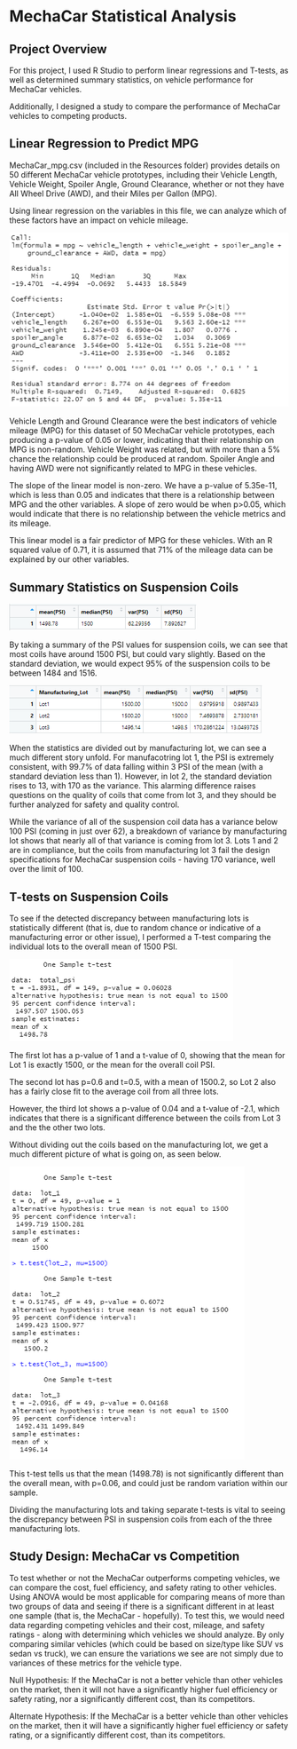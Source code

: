 # MechaCar Statistical Analysis

## Project Overview
For this project, I used R Studio to perform linear regressions and T-tests, as well as determined summary statistics, on vehicle performance for MechaCar vehicles.

Additionally, I designed a study to compare the performance of MechaCar vehicles to competing products. 

## Linear Regression to Predict MPG
MechaCar_mpg.csv (included in the Resources folder) provides details on 50 different MechaCar vehicle prototypes, including their Vehicle Length, Vehicle Weight, Spoiler Angle, Ground Clearance, whether or not they have All Wheel Drive (AWD), and their Miles per Gallon (MPG).

Using linear regression on the variables in this file, we can analyze which of these factors have an impact on vehicle mileage.

![mpg_lm](Images/mpg_lm.png)

Vehicle Length and Ground Clearance were the best indicators of vehicle mileage (MPG) for this dataset of 50 MechaCar vehicle prototypes, each producing a p-value of 0.05 or lower, indicating that their relationship on MPG is non-random. Vehicle Weight was related, but with more than a 5% chance the relationship could be produced at random. Spoiler Angle and having AWD were not significantly related to MPG in these vehicles.

The slope of the linear model is non-zero. We have a p-value of 5.35e-11, which is less than 0.05 and indicates that there is a relationship between MPG and the other variables. A slope of zero would be when p>0.05, which would indicate that there is no relationship between the vehicle metrics and its mileage. 

This linear model is a fair predictor of MPG for these vehicles. With an R squared value of 0.71, it is assumed that 71% of the mileage data can be explained by our other variables.

## Summary Statistics on Suspension Coils
![total](Images/total_summary.png)

By taking a summary of the PSI values for suspension coils, we can see that most coils have around 1500 PSI, but could vary slightly. Based on the standard deviation, we would expect 95% of the suspension coils to be between 1484 and 1516. 

![lot](Images/lot_summary.png)

When the statistics are divided out by manufacturing lot, we can see a much different story unfold. For manufacotring lot 1, the PSI is extremely consistent, with 99.7% of data falling within 3 PSI of the mean (with a standard deviation less than 1). However, in lot 2, the standard deviation rises to 13, with 170 as the variance. This alarming difference raises questions on the quality of coils that come from lot 3, and they should be further analyzed for safety and quality control. 

While the variance of all of the suspension coil data has a variance below 100 PSI (coming in just over 62), a breakdown of variance by manufacturing lot shows that nearly all of that variance is coming from lot 3. Lots 1 and 2 are in compliance, but the coils from manufacturing lot 3 fail the design specifications for MechaCar suspension coils - having 170 variance, well over the limit of 100. 

## T-tests on Suspension Coils
To see if the detected discrepancy between manufacturing lots is statistically different (that is, due to random chance or indicative of a manufacturing error or other issue), I performed a T-test comparing the individual lots to the overall mean of 1500 PSI. 

![total_t](Images/total_t_test.png)

The first lot has a p-value of 1 and a t-value of 0, showing that the mean for Lot 1 is exactly 1500, or the mean for the overall coil PSI. 

The second lot has p=0.6 and t=0.5, with a mean of 1500.2, so Lot 2 also has a fairly close fit to the average coil from all three lots. 

However, the third lot shows a p-value of 0.04 and a t-value of -2.1, which indicates that there is a significant difference between the coils from Lot 3 and the the other two lots. 

Without dividing out the coils based on the manufacturing lot, we get a much different picture of what is going on, as seen below. 

![lot_t](Images/lot_t_test.png)

This t-test tells us that the mean (1498.78) is not significantly different than the overall mean, with p=0.06, and could just be random variation within our sample. 

Dividing the manufacturing lots and taking separate t-tests is vital to seeing the discrepancy between PSI in suspension coils from each of the three manufacturing lots. 

## Study Design: MechaCar vs Competition
To test whether or not the MechaCar outperforms competing vehicles, we can compare the cost, fuel efficiency, and safety rating to other vehicles. Using ANOVA would be most applicable for comparing means of more than two groups of data and seeing if there is a significant different in at least one sample (that is, the MechaCar - hopefully). To test this, we would need data regarding competing vehicles and their cost, mileage, and safety ratings - along with determining which vehicles we should analyze. By only comparing similar vehicles (which could be based on size/type like SUV vs sedan vs truck), we can ensure the variations we see are not simply due to variances of these metrics for the vehicle type. 

Null Hypothesis: If the MechaCar is not a better vehicle than other vehicles on the market, then it will not have a significantly higher fuel efficiency or safety rating, nor a significantly different cost, than its competitors. 

Alternate Hypothesis: If the MechaCar is a better vehicle than other vehicles on the market, then it will have a significantly higher fuel efficiency or safety rating, or a significantly different cost, than its competitors. 